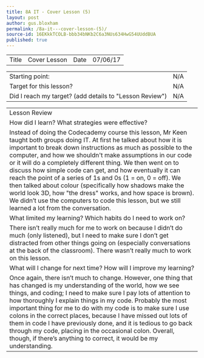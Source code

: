 ```yaml
---
title: 8A IT - Cover Lesson (5)
layout: post
author: gus.bloxham
permalink: /8a-it---cover-lesson-(5)/
source-id: 16EKkkTCOLB-bbb34bNKb2C6a3NUs634HwG54UUddBUA
published: true
---
```

<table>
  <tr>
    <td>Title</td>
    <td>Cover Lesson</td>
    <td>Date</td>
    <td>07/06/17</td>
  </tr>
</table>


<table>
  <tr>
    <td>Starting point:</td>
    <td>N/A</td>
  </tr>
  <tr>
    <td>Target for this lesson?</td>
    <td>N/A</td>
  </tr>
  <tr>
    <td>Did I reach my target? 
(add details to "Lesson Review")</td>
    <td> N/A</td>
  </tr>
</table>


<table>
  <tr>
    <td>Lesson Review</td>
  </tr>
  <tr>
    <td>How did I learn? What strategies were effective? </td>
  </tr>
  <tr>
    <td>Instead of doing the Codecademy course this lesson, Mr Keen taught both groups doing IT. At first he talked about how it is important to break down instructions as much as possible to the computer, and how we shouldn't make assumptions in our code or it will do a completely different thing. We then went on to discuss how simple code can get, and how eventually it can reach the point of a series of 1s and 0s (1 = on, 0 = off). We then talked about colour (specifically how shadows make the world look 3D, how "the dress" works, and how space is brown). We didn’t use the computers to code this lesson, but we still learned a lot from the conversation.</td>
  </tr>
  <tr>
    <td>What limited my learning? Which habits do I need to work on? </td>
  </tr>
  <tr>
    <td>There isn’t really much for me to work on because I didn’t do much (only listened), but I need to make sure I don’t get distracted from other things going on (especially conversations at the back of the classroom). There wasn’t really much to work on this lesson.</td>
  </tr>
  <tr>
    <td>What will I change for next time? How will I improve my learning?</td>
  </tr>
  <tr>
    <td>Once again, there isn’t much to change. However, one thing that has changed is my understanding of the world, how we see things, and coding; I need to make sure I pay lots of attention to how thoroughly I explain things in my code. Probably the most important thing for me to do with my code is to make sure I use colons in the correct places, because I have missed out lots of them in code I have previously done, and it is tedious to go back through my code, placing in the occasional colon. Overall, though, if there’s anything to correct, it would be my understanding.</td>
  </tr>
</table>



